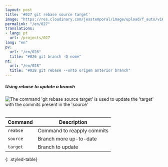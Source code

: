 ```yaml
---
layout: post
title: '#027 git rebase source target'
image: "https://res.cloudinary.com/jesstemporal/image/upload/f_auto/v1642878598/gitfichas/en/027/thumbnail_i8tgfx.jpg"
permalink: "/en/027"
translations:
- lang: pt
  url: /projects/027
lang: "en"
pv:
  url: "/en/026"
  title: "#026 git branch -D nome"
nt:
  url: "/en/028"
  title: "#028 git rebase --onto origem anterior branch"
---
```

##### Using rebase to update a branch

<img alt="The command 'git rebase source target' is used to update the 'target' with the commits present in the 'source'" src="https://res.cloudinary.com/jesstemporal/image/upload/v1642878599/gitfichas/en/027/full_zjjwxe.jpg"><br><br>

| Command | Description |
|---------|-------------|
| `reabse` | Command to reapply commits |
| `source` | Branch more up-to-date |
| `target` | Branch to update |
{: .styled-table}

<!--
<br>

You might also be interested in reading this article:

<a href="https://jtemporal.com/atualizando-um-branch-com-git-rebase/">
  <strong>Atualizando um branch com git rebase</strong>
</a>
-->
